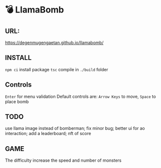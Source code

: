 # 💣 LlamaBomb

## URL:
https://degenmugengaetan.github.io/llamabomb/

## INSTALL

`npm ci`  install package
`tsc` compile in `./build` folder

## Controls

`Enter` for menu validation
Default controls are: `Arrow Keys` to move, `Space` to place bomb

##  TODO
  use llama image instead of bomberman;
  fix minor bug;
  better ui for ao interaction;
  add a leaderboard;
  nft of score

## GAME
The difficulty increase the speed and number of monsters

